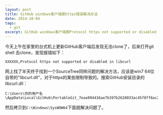 ```yaml
---
layout: post
title: GitHub windows客户端报https错误解决办法
date: 2014-10-04
tags: 
  - git
excerpt: GitHub windows客户端报Protocol https not supported or disabled in libcurl问题解决方法
---
```

<!--more-->
今天上午在家里的台式机上更新GitHub客户端后发现无法clone了，后来打开git shell 去clone，发现报错如下：
```
XXXXXX,Protocol https not supported or disabled in libcurl
```

网上找了半天终于找到一个SourceTree同样问题的解决方法，应该是win7  64位自带的"libcurl.dll"，对于https的某些限制导致的。搜索GitHub安装目录的libcurl.dll：
```
C:\Users\你的用户名\AppData\Local\GitHub\PortableGit_7eaa994416ae7b397b2628033ac45f8ff6ac2010\bin
```

然后拷贝到`C:\Windows\SysWOW64`下面就解决问题了。
